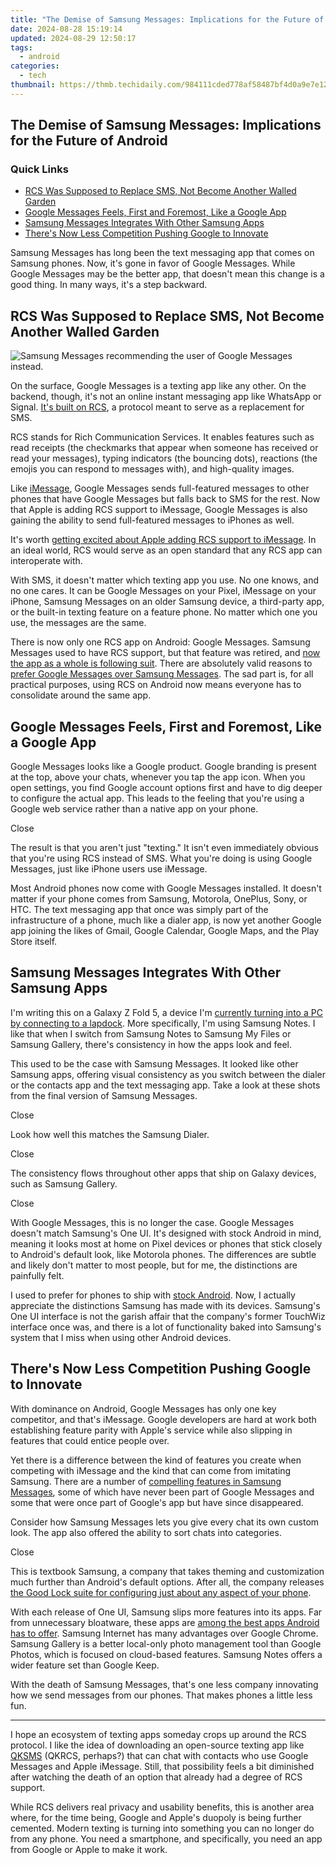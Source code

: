 ```yaml
---
title: "The Demise of Samsung Messages: Implications for the Future of Android"
date: 2024-08-28 15:19:14
updated: 2024-08-29 12:50:17
tags:
  - android
categories:
  - tech
thumbnail: https://thmb.techidaily.com/984111cded778af58487bf4d0a9e7e12742129a74c44be61b9a0afddf486bcf9.jpg
---
```


## The Demise of Samsung Messages: Implications for the Future of Android

### Quick Links

* [RCS Was Supposed to Replace SMS, Not Become Another Walled Garden](https://howto.techidaily.com/7-solutions-to-fix-error-code-963-on-google-play-of-honor-x8b-drfone-by-drfone-fix-android-problems-fix-android-problems/)
* [Google Messages Feels, First and Foremost, Like a Google App](https://remote-screen-capture.techidaily.com/open-cities-new-stories-exploring-beyond-gta-for-2024/)
* [Samsung Messages Integrates With Other Samsung Apps](https://screen-recording.techidaily.com/updated-ultimate-racing-game-anthology-the-top-five-for-2024/)
* [There's Now Less Competition Pushing Google to Innovate](https://win-able.techidaily.com/instantly-resolve-gamepad-issues-say-goodbye-to-constant-disconnects/)

 Samsung Messages has long been the text messaging app that comes on Samsung phones. Now, it's gone in favor of Google Messages. While Google Messages may be the better app, that doesn't mean this change is a good thing. In many ways, it's a step backward.

##  RCS Was Supposed to Replace SMS, Not Become Another Walled Garden

![Samsung Messages recommending the user of Google Messages instead.](https://static1.howtogeekimages.com/wordpress/wp-content/uploads/2024/05/1000060161.jpg) 

 On the surface, Google Messages is a texting app like any other. On the backend, though, it's not an online instant messaging app like WhatsApp or Signal. [It's built on RCS](https://screen-activity-recording.techidaily.com/updated-2024-approved-ideal-chat-and-meetup-tools-for-large-groups/), a protocol meant to serve as a replacement for SMS.

 RCS stands for Rich Communication Services. It enables features such as read receipts (the checkmarks that appear when someone has received or read your messages), typing indicators (the bouncing dots), reactions (the emojis you can respond to messages with), and high-quality images.

 Like [iMessage](https://win-amazing.techidaily.com/find-updated-printing-drivers-for-ricoh-mpc3003-download-now/), Google Messages sends full-featured messages to other phones that have Google Messages but falls back to SMS for the rest. Now that Apple is adding RCS support to iMessage, Google Messages is also gaining the ability to send full-featured messages to iPhones as well.

 It's worth [getting excited about Apple adding RCS support to iMessage](https://android-unlock.techidaily.com/mastering-lock-screen-settings-how-to-enable-and-disable-on-lava-blaze-curve-5g-by-drfone-android/). In an ideal world, RCS would serve as an open standard that any RCS app can interoperate with.

 With SMS, it doesn't matter which texting app you use. No one knows, and no one cares. It can be Google Messages on your Pixel, iMessage on your iPhone, Samsung Messages on an older Samsung device, a third-party app, or the built-in texting feature on a feature phone. No matter which one you use, the messages are the same.

 There is now only one RCS app on Android: Google Messages. Samsung Messages used to have RCS support, but that feature was retired, and [now the app as a whole is following suit](https://youtube-tips.techidaily.com/ow-to-keep-unwanted-content-away-from-your-computer-and-phone/). There are absolutely valid reasons to [prefer Google Messages over Samsung Messages](https://remote-screen-capture.techidaily.com/new-voice-reinvention-with-technology-rankings-of-7-innovative-audio-tools-for-2024/). The sad part is, for all practical purposes, using RCS on Android now means everyone has to consolidate around the same app.

##  Google Messages Feels, First and Foremost, Like a Google App

 Google Messages looks like a Google product. Google branding is present at the top, above your chats, whenever you tap the app icon. When you open settings, you find Google account options first and have to dig deeper to configure the actual app. This leads to the feeling that you're using a Google web service rather than a native app on your phone.

Close 

 The result is that you aren't just "texting." It isn't even immediately obvious that you're using RCS instead of SMS. What you're doing is using Google Messages, just like iPhone users use iMessage.

 Most Android phones now come with Google Messages installed. It doesn't matter if your phone comes from Samsung, Motorola, OnePlus, Sony, or HTC. The text messaging app that once was simply part of the infrastructure of a phone, much like a dialer app, is now yet another Google app joining the likes of Gmail, Google Calendar, Google Maps, and the Play Store itself.

##  Samsung Messages Integrates With Other Samsung Apps

 I'm writing this on a Galaxy Z Fold 5, a device I'm [currently turning into a PC by connecting to a lapdock](https://apple-account.techidaily.com/in-2024-how-to-reset-apple-id-and-apple-password-from-apple-iphone-15-plus-by-drfone-ios/). More specifically, I'm using Samsung Notes. I like that when I switch from Samsung Notes to Samsung My Files or Samsung Gallery, there's consistency in how the apps look and feel.

 This used to be the case with Samsung Messages. It looked like other Samsung apps, offering visual consistency as you switch between the dialer or the contacts app and the text messaging app. Take a look at these shots from the final version of Samsung Messages.

Close 

 Look how well this matches the Samsung Dialer.

Close 

 The consistency flows throughout other apps that ship on Galaxy devices, such as Samsung Gallery.

Close 

 With Google Messages, this is no longer the case. Google Messages doesn't match Samsung's One UI. It's designed with stock Android in mind, meaning it looks most at home on Pixel devices or phones that stick closely to Android's default look, like Motorola phones. The differences are subtle and likely don't matter to most people, but for me, the distinctions are painfully felt.

 I used to prefer for phones to ship with [stock Android](https://driver-error.techidaily.com/remedy-for-ignored-logitech-unifying-hub-in-oses/). Now, I actually appreciate the distinctions Samsung has made with its devices. Samsung's One UI interface is not the garish affair that the company's former TouchWiz interface once was, and there is a lot of functionality baked into Samsung's system that I miss when using other Android devices.

##  There's Now Less Competition Pushing Google to Innovate

 With dominance on Android, Google Messages has only one key competitor, and that's iMessage. Google developers are hard at work both establishing feature parity with Apple's service while also slipping in features that could entice people over.

 Yet there is a difference between the kind of features you create when competing with iMessage and the kind that can come from imitating Samsung. There are a number of [compelling features in Samsung Messages](https://hardware-help.techidaily.com/1722957268572-hassle-free-downloads-of-hp-officejet-5740-printer-drivers-get-started-today/), some of which have never been part of Google Messages and some that were once part of Google's app but have since disappeared.

 Consider how Samsung Messages lets you give every chat its own custom look. The app also offered the ability to sort chats into categories.

Close 

 This is textbook Samsung, a company that takes theming and customization much further than Android's default options. After all, the company releases [the Good Lock suite for configuring just about any aspect of your phone](https://extra-skills.techidaily.com/in-2024-metaverse-mastery-rapidly-assemble-your-digital-self/).

 With each release of One UI, Samsung slips more features into its apps. Far from unnecessary bloatware, these apps are [among the best apps Android has to offer](https://extra-hints.techidaily.com/new-an-examination-of-photoshops-anti-shake-capabilities/). Samsung Internet has many advantages over Google Chrome. Samsung Gallery is a better local-only photo management tool than Google Photos, which is focused on cloud-based features. Samsung Notes offers a wider feature set than Google Keep.

 With the death of Samsung Messages, that's one less company innovating how we send messages from our phones. That makes phones a little less fun.

---

 I hope an ecosystem of texting apps someday crops up around the RCS protocol. I like the idea of downloading an open-source texting app like [QKSMS](https://www.anrdoezrs.net/links/3607085/type/dlg/sid/UUhtgUeUpU2004692/https://play.google.com/store/apps/details?id=com.moez.QKSMS&hl=) (QKRCS, perhaps?) that can chat with contacts who use Google Messages and Apple iMessage. Still, that possibility feels a bit diminished after watching the death of an option that already had a degree of RCS support.

 While RCS delivers real privacy and usability benefits, this is another area where, for the time being, Google and Apple's duopoly is being further cemented. Modern texting is turning into something you can no longer do from any phone. You need a smartphone, and specifically, you need an app from Google or Apple to make it work.

<ins class="adsbygoogle"
     style="display:block"
     data-ad-format="autorelaxed"
     data-ad-client="ca-pub-7571918770474297"
     data-ad-slot="1223367746"></ins>



<ins class="adsbygoogle"
     style="display:block"
     data-ad-client="ca-pub-7571918770474297"
     data-ad-slot="8358498916"
     data-ad-format="auto"
     data-full-width-responsive="true"></ins>
